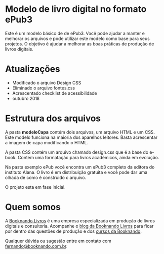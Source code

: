 # Modelo de livro digital no formato ePub3
Este é um modelo básico de de ePub3. 
Você pode ajudar a manter e melhorar os arquivos e pode utilizar este modelo como base para seus projetos.
O objetivo é ajudar a melhorar as boas práticas de produção de livros digitais.

# Atualizações
- Modificado o arquivo Design CSS
- Eliminado o arquivo fontes.css
- Acrescentado checklist de acessibilidade
- outubro 2018

# Estrutura dos arquivos
A pasta **modeloCapa** contém dois arquivos, um arquivo HTML e um CSS. Este modelo funciona na maioria dos aparelhos leitores. Basta acrescentar a imagem de capa modificando o HTML.

A pasta CSS contém um arquivo chamado design.css que é a base do e-book. Contém uma formatação para livros acadêmicos, ainda em evolução. 

Na pasta exemplo ePub você encontra um ePub3 completo da editora do instituto Alana. O livro é em distribuição gratuita e você pode dar uma olhada de como é construido o arquivo.

O projeto esta em fase inicial.

# Quem somos

A [Booknando Livros](http://booknando.com.br) é uma empresa especializada em produção de livros digitais e consultoria.
Acompanhe o [blog da Booknando Livros](https://medium.com/booknando) para ficar por dentro das questões de produção e dos [cursos da Booknando](https://cursos.booknando.com.br/).

Qualquer dúvida ou sugestão entre em contato com fernando@booknando.com.br.